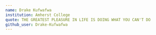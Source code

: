 ```yaml
---
name: Drake Kufwafwa
institution: Amherst College
quote: THE GREATEST PLEASURE IN LIFE IS DOING WHAT YOU CAN'T DO
github_user: Drake-Kufwafwa
---
```

